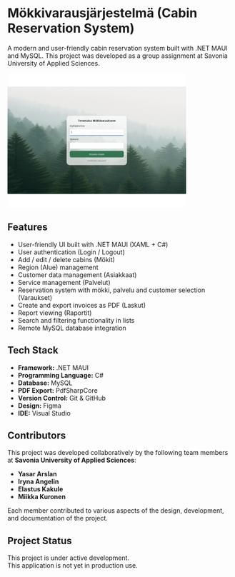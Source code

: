 # Mökkivarausjärjestelmä (Cabin Reservation System)
A modern and user-friendly cabin reservation system built with .NET MAUI and MySQL. This project was developed as a group assignment at Savonia University of Applied Sciences.

<img src="./Mokkivaraus/Resources/Images/kuvat.gif" width="400"/>

## Features
- User-friendly UI built with .NET MAUI (XAML + C#)
- User authentication (Login / Logout)
- Add / edit / delete cabins (Mökit)
- Region (Alue) management
- Customer data management (Asiakkaat)
- Service management (Palvelut)
- Reservation system with mökki, palvelu and customer selection (Varaukset)
- Create and export invoices as PDF (Laskut)
- Report viewing (Raportit)
- Search and filtering functionality in lists
- Remote MySQL database integration

  
## Tech Stack

- **Framework:** .NET MAUI
- **Programming Language:** C#
- **Database:** MySQL 
- **PDF Export:** PdfSharpCore
- **Version Control:** Git & GitHub
- **Design:** Figma
- **IDE:** Visual Studio


## Contributors

This project was developed collaboratively by the following team members at **Savonia University of Applied Sciences**:

- **Yasar Arslan**  
- **Iryna Angelin**  
- **Elastus Kakule**  
- **Miikka Kuronen**

Each member contributed to various aspects of the design, development, and documentation of the project.


## Project Status

This project is under active development.  
This application is not yet in production use.
